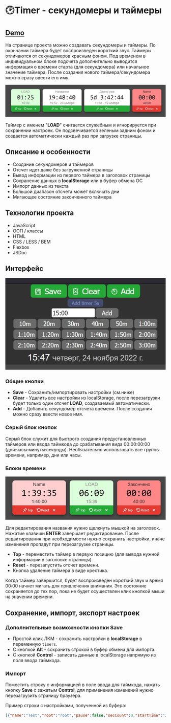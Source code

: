 # 🕑Timer - секундомеры и таймеры

## [Demo](https://devmikealex.github.io/Timer/)

На странице проекта можно создавать секундомеры и таймеры. По окончании таймера будет воспроизведен короткий звук. Таймеры отличаются от секундомеров красным фоном. Под временем в индивидуальном блоке подсчета дополнительно выводится информация о времени старта (для секундомера) или начальное значение таймера. После создания нового таймера/секундомера можно сразу ввести его имя.

![timers](docs/assets/timers.jpg)

Таймер с именем "**LOAD**" считается служебным и игнорируется при сохранении настроек. Он подсвечивается зеленым задним фоном и создается автоматически каждый раз при загрузке страницы.

## Описание и особенности

- Создание секундомеров и таймеров
- Отсчет идет даже без загруженной страницы
- Вывод информации из первого таймера в заголовок страницы
- Сохранение данных в **localStorage** или в буфер обмена ОС
- Импорт данных из текста
- Большой диапазон отсчета может включать дни
- Мигающее состояние законченного таймера

## Технологии проекта

- JavaScript
- ООП / классы
- HTML
- CSS / LESS / BEM
- Flexbox
- JSDoc

## Интерфейс

![top](docs/assets/top.jpg)

### Общие кнопки

- **Save** - Сохранить/импортировать настройки (см.ниже)
- **Clear** - Удалить все настройки из localStorage, после перезагрузки будет только один отсчет **LOAD**, создаваемый автоматически.
- **Add** - Добавить секундомер отсчета времени. После создания можно сразу ввести новое имя.

### Серый блок кнопок

Серый блок служит для быстрого создания предустановленных таймеров или ввода таймкода до срабатывания вида 00:00:00:00 (дни:часы:минуты:секунды). Необязательно использовать все группы времени, например, дни или часы.

### Блоки времени

![timers](./docs/assets/timers2.jpg)

Для редактирования названия нужно щелкнуть мышкой на заголовок. Нажатие клавиши **ENTER** завершает редактирование. После редактирования при необходимости нужно сохранить настройки, иначе изменения пропадут при перезагрузке страницы.

- **Top** - переместить таймер в первую позицию (для вывода нужной информации в заголовке страницы).
- **Reset** - перезапустить отсчет времени.
- Кнопка удаление таймера в виде крестика.

Когда таймер завершится, будет воспроизведен короткий звук и время 00:00 начнет мигать для привлечения внимания. Это состояние сохраняется до тех пор, пока не будет осуществлен клик кнопкой мыши на значении времени.

## Сохранение, импорт, экспорт настроек

### Дополнительные возможности кнопки **Save**

- Простой клик ЛКМ - сохранить настройки в **localStorage** в переменную `timers`.
- С кнопкой **Alt** - сохранить строкой в буфер обмена для импорта.
- С кнопкой **Control** - записать данные в localStorage напрямую из поля ввода таймкода.

### **Импорт**

Поместить строку с информацией в поле ввода для таймкода, нажать кнопку **Save** с зажатым **Control**, для применения изменений нужно перезагрузить страницу браузера.

Пример строки с настройками, полученной из буфера:

```json
[{"name":"Test","root":"root","pause":false,"secCount":0,"startTime":"2022-11-23T20:45:11.430Z","forward":true,"endTimeSec":0,"alarmDone":false},{"root":"root","name":"спать","pause":false,"secCount":0,"startTime":"2022-11-23T16:52:19.155Z","forward":true,"endTimeSec":0,"alarmDone":false},{"root":"root","name":"Уехали","pause":false,"secCount":0,"startTime":"2022-11-19T08:58:14.891Z","forward":true,"endTimeSec":0,"alarmDone":false},{"forward":false,"endTimeSec":2400,"root":"root","name":"Name","pause":false,"secCount":0,"startTime":"2022-11-23T18:33:42.815Z","alarmDone":true}]
```
